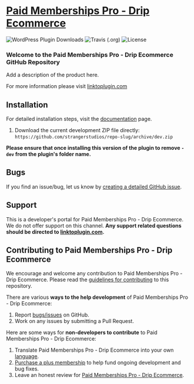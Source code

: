 # [Paid Memberships Pro - Drip Ecommerce](https://linktoplugin.com) #
[comment]: # (Generate badges from shields.io, only works for .org plugins to get other stats etc. We'd have to create our own endpoints for Premium plugins)

![WordPress Plugin Downloads](https://img.shields.io/wordpress/plugin/dy/paid-memberships-pro?style=flat-square) ![Travis (.org)](https://img.shields.io/travis/strangerstudios/paid-memberships-pro?style=flat-square) ![License](https://img.shields.io/badge/license-GPL--2.0%2B-red.svg?style=flat-square)

### Welcome to the Paid Memberships Pro - Drip Ecommerce GitHub Repository
Add a description of the product here.

For more information please visit [linktoplugin.com](https://linktoplugin.com)

## Installation ##
For detailed installation steps, visit the [documentation](https://linktoplugin.com) page.

1. Download the current development ZIP file directly: `https://github.com/strangerstudios/repo-slug/archive/dev.zip`

**Please ensure that once installing this version of the plugin to remove `-dev` from the plugin's folder name.**

## Bugs ##
If you find an issue/bug, let us know by [creating a detailed GitHub issue](https://github.com/strangerstudios/repo-slug/issues/new).

## Support ##
This is a developer's portal for Paid Memberships Pro - Drip Ecommerce. We do not offer support on this channel. **Any support related questions should be directed to [linktoplugin.com](https://linktoplugin.com).**

## Contributing to Paid Memberships Pro - Drip Ecommerce ##
We encourage and welcome any contribution to Paid Memberships Pro - Drip Ecommerce. Please read the [guidelines for contributing](https://github.com/strangerstudios/repo-slug/blob/dev/.github/CONTRIBUTING.md) to this repository.

There are various **ways to the help development** of Paid Memberships Pro - Drip Ecommerce:

1. Report [bugs/issues](https://github.com/strangerstudios/repo-slug/issues/new) on GitHub.
2. Work on any issues by submitting a Pull Request.

Here are some ways for **non-developers to contribute** to Paid Memberships Pro - Drip Ecommerce:

1. Translate Paid Memberships Pro - Drip Ecommerce into your own [language](https://www.paidmembershipspro.com/paid-memberships-pro-in-your-language/).
2. [Purchase a plus membership](https://paidmembershipspro.com/pricing) to help fund ongoing development and bug fixes.
3. Leave an honest review for [Paid Memberships Pro - Drip Ecommerce](https://wordpress.org/support/plugin/repo-slug/reviews/#new-post).